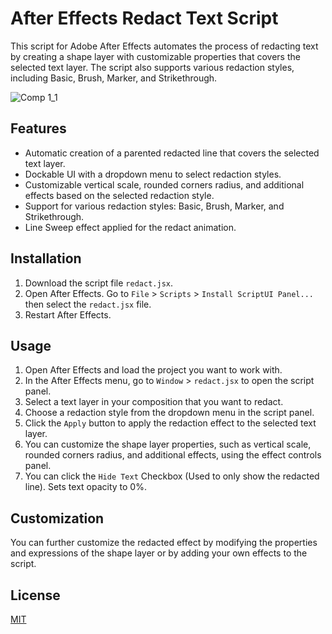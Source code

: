 # After Effects Redact Text Script

This script for Adobe After Effects automates the process of redacting text by creating a shape layer with customizable properties that covers the selected text layer. The script also supports various redaction styles, including Basic, Brush, Marker, and Strikethrough.

![Comp 1_1](https://user-images.githubusercontent.com/57370896/225325494-bf80ef33-a6d8-42b6-9485-6cedf08217b4.gif)

## Features

- Automatic creation of a parented redacted line that covers the selected text layer.
- Dockable UI with a dropdown menu to select redaction styles.
- Customizable vertical scale, rounded corners radius, and additional effects based on the selected redaction style.
- Support for various redaction styles: Basic, Brush, Marker, and Strikethrough.
- Line Sweep effect applied for the redact animation.

## Installation

1. Download the script file `redact.jsx`.
2. Open After Effects. Go to `File` > `Scripts` > `Install ScriptUI Panel...` then select the `redact.jsx` file.
3. Restart After Effects.

## Usage

1. Open After Effects and load the project you want to work with.
2. In the After Effects menu, go to `Window` > `redact.jsx` to open the script panel.
3. Select a text layer in your composition that you want to redact.
4. Choose a redaction style from the dropdown menu in the script panel.
5. Click the `Apply` button to apply the redaction effect to the selected text layer.
6. You can customize the shape layer properties, such as vertical scale, rounded corners radius, and additional effects, using the effect controls panel.
7. You can click the `Hide Text` Checkbox (Used to only show the redacted line). Sets text opacity to 0%.

## Customization

You can further customize the redacted effect by modifying the properties and expressions of the shape layer or by adding your own effects to the script.

## License

[MIT](https://choosealicense.com/licenses/mit/)
